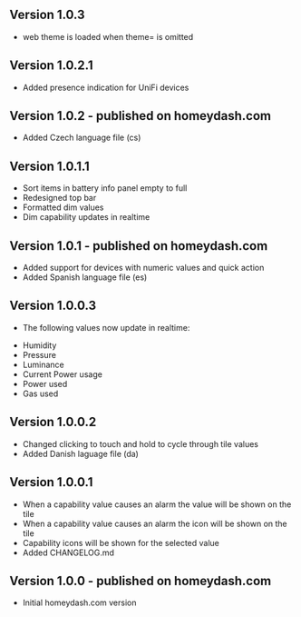 ## Version 1.0.3
* web theme is loaded when theme= is omitted

## Version 1.0.2.1
* Added presence indication for UniFi devices

## Version 1.0.2 - published on homeydash.com
* Added Czech language file (cs)

## Version 1.0.1.1
* Sort items in battery info panel empty to full
* Redesigned top bar
* Formatted dim values
* Dim capability updates in realtime

## Version 1.0.1 - published on homeydash.com
* Added support for devices with numeric values and quick action
* Added Spanish language file (es)

## Version 1.0.0.3
* The following values now update in realtime:
 - Humidity
 - Pressure
 - Luminance
 - Current Power usage
 - Power used
 - Gas used

## Version 1.0.0.2
* Changed clicking to touch and hold to cycle through tile values
* Added Danish laguage file (da)

## Version 1.0.0.1
* When a capability value causes an alarm the value will be shown on the tile
* When a capability value causes an alarm the icon will be shown on the tile
* Capability icons will be shown for the selected value
* Added CHANGELOG.md

## Version 1.0.0 - published on homeydash.com
* Initial homeydash.com version